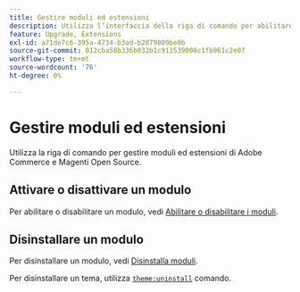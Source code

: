 ```yaml
---
title: Gestire moduli ed estensioni
description: Utilizza l’interfaccia della riga di comando per abilitare, disabilitare e disinstallare moduli ed estensioni di Adobe Commerce e di Magento Open Source.
feature: Upgrade, Extensions
exl-id: a71de7c6-395a-4734-b3ad-b2879809be0b
source-git-commit: 012cba58b336b032b1c911539008c1fb961c2e07
workflow-type: tm+mt
source-wordcount: '76'
ht-degree: 0%

---
```


# Gestire moduli ed estensioni

Utilizza la riga di comando per gestire moduli ed estensioni di Adobe Commerce e Magenti Open Source.

## Attivare o disattivare un modulo

Per abilitare o disabilitare un modulo, vedi [Abilitare o disabilitare i moduli](../../installation/tutorials/manage-modules.md).

## Disinstallare un modulo

Per disinstallare un modulo, vedi [Disinstalla moduli](../../installation/tutorials/uninstall-modules.md).

Per disinstallare un tema, utilizza [`theme:uninstall`](../../installation/tutorials/themes.md) comando.

